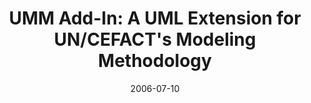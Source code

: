 ---
abstract: ''
authors:
- Birgit Hofreiter
- Christian Huemer
- Philipp Liegl
- Rainer Schuster
- Marco Zapletal
date: '2006-07-10'
featured: false
links:
- name: Publik
  url: https://publik.tuwien.ac.at/showentry.php?ID=140042&lang=2
publication_types:
- '3'
publishDate: '2006-07-10'
title: 'UMM Add-In: A UML Extension for UN/CEFACT''s Modeling Methodology'
url_pdf: http://publik.tuwien.ac.at/files/PubDat_140042.pdf
---